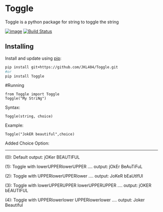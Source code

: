 # Toggle
Toggle is a python package for string to toggle the string

[![image](https://img.shields.io/pypi/v/py-package-template.svg)](https://pypi.org/project/py-package-template/)
[![Build Status](https://travis-ci.org/AlexIoannides/py-package-template.svg?branch=master)](https://travis-ci.org/AlexIoannides/py-package-template)

## Installing

Install and update using [pip](https://pip.pypa.io/en/stable/quickstart/):

```bash
pip install git+https://github.com/JKL404/Toggle.git
#or
pip install Toggle

```

#Running 
```
from Toggle import Toggle
Toggle("My StriNg")
```

Syntax:
```
Toggle(string, choice)
```
Example:
```
Toggle("JokER beautiful",choice)
```
Added Choice Option:
__________________
(0): Default 
output:  jOKer BEAUTIFUL

(1): Toggle with lowerUPPERlowerUPPER ....
output: jOkEr BeAuTiFuL

(2): Toggle with UPPERlowerUPPERlower ....
output: JoKeR bEaUtIfUl

(3): Toggle with lowerUPPERUPPER  lowerUPPERUPPER ....
output: jOKER bEAUTIFUL

(4): Toggle with UPPERlowerlower  UPPERlowerlower ....
output: Joker Beautiful
